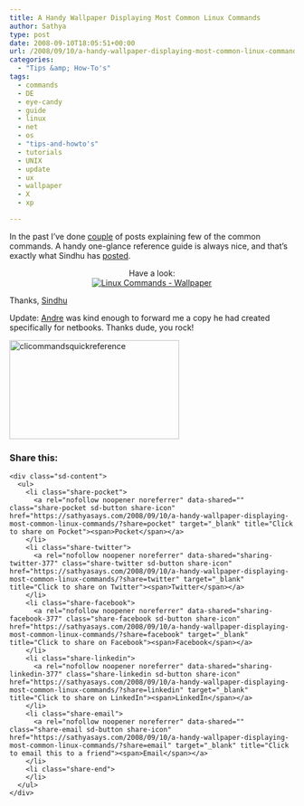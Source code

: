 ```yaml
---
title: A Handy Wallpaper Displaying Most Common Linux Commands
author: Sathya
type: post
date: 2008-09-10T18:05:51+00:00
url: /2008/09/10/a-handy-wallpaper-displaying-most-common-linux-commands/
categories:
  - "Tips &amp; How-To's"
tags:
  - commands
  - DE
  - eye-candy
  - guide
  - linux
  - net
  - os
  - "tips-and-howto's"
  - tutorials
  - UNIX
  - update
  - ux
  - wallpaper
  - X
  - xp

---
```

In the past I&#8217;ve done [couple][1] of posts explaining few of the common commands. A handy one-glance reference guide is always nice, and that&#8217;s exactly what Sindhu has [posted][2].

<p style="text-align: center;">
  Have a look:<br /> <a href="http://www.gnome-look.org/content/preview.php?preview=1&id=88383&file1=88383-1.png&file2=&file3=&name=Linux-Unix+command+guide"><img class="aligncenter" src="https://i2.wp.com/media.tumblr.com/ZT0iUtZ88djwg2puAMtjzoe9_400.png?w=740" alt="Linux Commands - Wallpaper" data-recalc-dims="1" /></a>
</p>

<p style="text-align: left;">
  Thanks, <a href="http://sindhu.tumblr.com">Sindhu</a>
</p>

<p style="text-align: left;">
  Update: <a id="aptureLink_crqbeQTl1A" href="http://www.osstek.com/">Andre</a> was kind enough to forward me a copy he had created specifically for netbooks. Thanks dude, you rock!
</p>

<p style="text-align: left;">
  <a href="https://i2.wp.com/sathyasays.com/wp-content/uploads/2008/09/1024x600clicommandsquickreference.png"><img data-attachment-id="756" data-permalink="https://sathyasays.com/2008/09/10/a-handy-wallpaper-displaying-most-common-linux-commands/1024x600clicommandsquickreference/" data-orig-file="https://i2.wp.com/sathyasays.com/wp-content/uploads/2008/09/1024x600clicommandsquickreference.png?fit=1024%2C600&ssl=1" data-orig-size="1024,600" data-comments-opened="1" data-image-meta="{&quot;aperture&quot;:&quot;0&quot;,&quot;credit&quot;:&quot;&quot;,&quot;camera&quot;:&quot;&quot;,&quot;caption&quot;:&quot;&quot;,&quot;created_timestamp&quot;:&quot;0&quot;,&quot;copyright&quot;:&quot;&quot;,&quot;focal_length&quot;:&quot;0&quot;,&quot;iso&quot;:&quot;0&quot;,&quot;shutter_speed&quot;:&quot;0&quot;,&quot;title&quot;:&quot;&quot;}" data-image-title="clicommandsquickreference" data-image-description="" data-medium-file="https://i2.wp.com/sathyasays.com/wp-content/uploads/2008/09/1024x600clicommandsquickreference.png?fit=300%2C175&ssl=1" data-large-file="https://i2.wp.com/sathyasays.com/wp-content/uploads/2008/09/1024x600clicommandsquickreference.png?fit=740%2C434&ssl=1" class="aligncenter size-medium wp-image-756" title="clicommandsquickreference" src="https://i1.wp.com/sathyasays.com/wp-content/uploads/2008/09/1024x600clicommandsquickreference-300x175.png?resize=300%2C175" alt="clicommandsquickreference" width="300" height="175" srcset="https://i2.wp.com/sathyasays.com/wp-content/uploads/2008/09/1024x600clicommandsquickreference.png?resize=300%2C175&ssl=1 300w, https://i2.wp.com/sathyasays.com/wp-content/uploads/2008/09/1024x600clicommandsquickreference.png?w=1024&ssl=1 1024w" sizes="(max-width: 300px) 100vw, 300px" data-recalc-dims="1" /></a>
</p>

<div class="sharedaddy sd-sharing-enabled">
  <div class="robots-nocontent sd-block sd-social sd-social-icon-text sd-sharing">
    <h3 class="sd-title">
      Share this:
    </h3>
    
    <div class="sd-content">
      <ul>
        <li class="share-pocket">
          <a rel="nofollow noopener noreferrer" data-shared="" class="share-pocket sd-button share-icon" href="https://sathyasays.com/2008/09/10/a-handy-wallpaper-displaying-most-common-linux-commands/?share=pocket" target="_blank" title="Click to share on Pocket"><span>Pocket</span></a>
        </li>
        <li class="share-twitter">
          <a rel="nofollow noopener noreferrer" data-shared="sharing-twitter-377" class="share-twitter sd-button share-icon" href="https://sathyasays.com/2008/09/10/a-handy-wallpaper-displaying-most-common-linux-commands/?share=twitter" target="_blank" title="Click to share on Twitter"><span>Twitter</span></a>
        </li>
        <li class="share-facebook">
          <a rel="nofollow noopener noreferrer" data-shared="sharing-facebook-377" class="share-facebook sd-button share-icon" href="https://sathyasays.com/2008/09/10/a-handy-wallpaper-displaying-most-common-linux-commands/?share=facebook" target="_blank" title="Click to share on Facebook"><span>Facebook</span></a>
        </li>
        <li class="share-linkedin">
          <a rel="nofollow noopener noreferrer" data-shared="sharing-linkedin-377" class="share-linkedin sd-button share-icon" href="https://sathyasays.com/2008/09/10/a-handy-wallpaper-displaying-most-common-linux-commands/?share=linkedin" target="_blank" title="Click to share on LinkedIn"><span>LinkedIn</span></a>
        </li>
        <li class="share-email">
          <a rel="nofollow noopener noreferrer" data-shared="" class="share-email sd-button share-icon" href="https://sathyasays.com/2008/09/10/a-handy-wallpaper-displaying-most-common-linux-commands/?share=email" target="_blank" title="Click to email this to a friend"><span>Email</span></a>
        </li>
        <li class="share-end">
        </li>
      </ul>
    </div>
  </div>
</div>

 [1]: http://sathyasays.com/tag/commands/
 [2]: http://sindhu.tumblr.com/post/49007102/wallpaper-linux-unix-command-guide